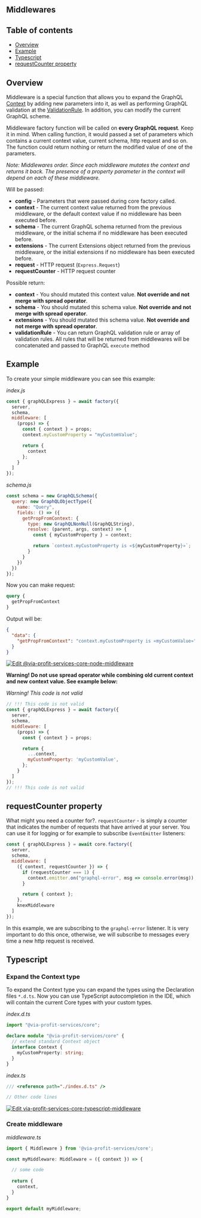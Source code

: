 ## Middlewares

## Table of contents

- [Overview](#overview)
- [Example](#example)
- [Typescript](#typescript)
- [requestCounter property](#requestcounter-property)

## Overview

Middleware is a special function that allows you to expand the GraphQL [Context](./context.md) by adding new parameters into it, as well as performing GraphQL validation at the [ValidationRule](https://graphql.org/graphql-js/validation/). In addition, you can modify the current GraphQL scheme.

Middleware factory function will be called on **every GraphQL request**. Keep it in mind. When calling function, it would passed a set of parameters which contains a current context value, current schema, http request and so on. The function could return nothing or return the modified value of one of the parameters.

_Note: Middlewares order. Since each middleware mutates the context and returns it back. The presence of a property parameter in the context will depend on each of these middleware._

Will be passed:
  - **config** - Parameters that were passed during core factory called.
  - **context** - The current context value returned from the previous middleware, or the default context value if no middleware has been executed before.
  - **schema** - The current GraphQL schema returned from the previous middleware, or the initial schema if no middleware has been executed before.
  - **extensions** - The current Extensions object returned from the previous middleware, or the initial extensions if no middleware has been executed before.
  - **request** - HTTP request (`Express.Request`)
  - **requestCounter** - HTTP request counter

Possible return:
 - **context** - You should mutated this context value. **Not override and not merge with spread operator**.
 - **schema** - You should mutated this schema value. **Not override and not merge with spread operator**.
 - **extensions** - You should mutated this schema value. **Not override and not merge with spread operator**.
 - **validationRule** - You can return GraphQL validation rule or array of validation rules. All rules that will be returned from middlewares will be concatenated and passed to GraphQL `execute` method

## Example

To create your simple middleware you can see this example:

_index.js_

```js
const { graphQLExpress } = await factory({
  server,
  schema,
  middleware: [
    (props) => {
      const { context } = props;
      context.myCustomProperty = "myCustomValue";

      return {
        context
      };
    }
  ]
});
```

_schema.js_

```js
const schema = new GraphQLSchema({
  query: new GraphQLObjectType({
    name: "Query",
    fields: () => ({
      getPropFromContext: {
        type: new GraphQLNonNull(GraphQLString),
        resolve: (parent, args, context) => {
          const { myCustomProperty } = context;

          return `context.myCustomProperty is «${myCustomProperty}»`;
        }
      }
    })
  })
});
```

Now you can make request:

```graphql
query {
  getPropFromContext
}
```

Output will be:

```json
{
  "data": {
    "getPropFromContext": "context.myCustomProperty is «myCustomValue»"
  }
}
```

[![Edit @via-profit-services-core-node-middleware](https://codesandbox.io/static/img/play-codesandbox.svg)](https://codesandbox.io/s/via-profit-services-core-node-middleware-9g3we?fontsize=14&hidenavigation=1&theme=dark)




**Warning! Do not use spread operator while combining old current context and new context value. See example below:**

_Warning! This code is not valid_

```js
// !!! This code is not valid
const { graphQLExpress } = await factory({
  server,
  schema,
  middleware: [
    (props) => {
      const { context } = props;

      return {
        ...context,
        myCustomProperty: 'myCustomValue',
      };
    }
  ]
});
// !!! This code is not valid
```

## requestCounter property

What might you need a counter for?. `requestCounter` - is simply a counter that indicates the number of requests that have arrived at your server. You can use it for logging or for example to subscribe `EventEmitter` listeners:

```js
const { graphQLExpress } = await core.factory({
  server,
  schema,
  middleware: [
    ({ context, requestCounter }) => {
      if (requestCounter === 1) {
        context.emitter.on("graphql-error", msg => console.error(msg));
      }

      return { context };
    },
    knexMiddleware
  ]
});
```

In this example, we are subscribing to the `graphql-error` listener. It is very important to do this once, otherwise, we will subscribe to messages every time a new http request is received.

## Typescript

### Expand the Сontext type

To expand the Сontext type you can expand the types using the Declaration files `*.d.ts`.
Now you can use TypeScript autocompletion in the IDE, which will contain the current Core types with your custom types.

_index.d.ts_

```ts
import "@via-profit-services/core";

declare module "@via-profit-services/core" {
  // extend standard Context object
  interface Context {
    myCustomProperty: string;
  }
}
```

_index.ts_

```ts
/// <reference path="./index.d.ts" />

// Other code lines
```

[![Edit via-profit-services-core-typescript-middleware](https://codesandbox.io/static/img/play-codesandbox.svg)](https://codesandbox.io/s/via-profit-services-core-typescript-middleware-bz1nr?fontsize=14&hidenavigation=1&theme=dark)



### Create middleware

_middleware.ts_

```ts
import { Middleware } from '@via-profit-services/core';

const myMiddleware: Middleware = ({ context }) => {

  // some code
  
  return {
    context,
  }
}

export default myMiddleware;
```
